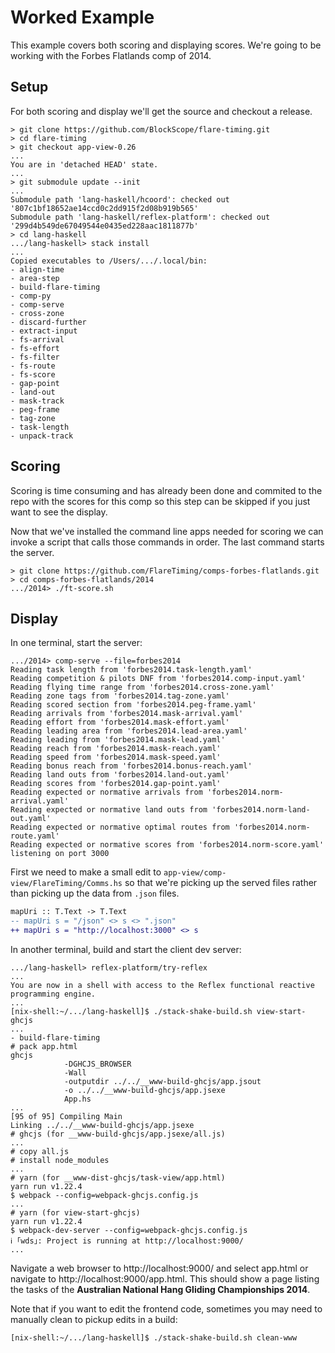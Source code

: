 # Worked Example

This example covers both scoring and displaying scores.  We're going to be
working with the Forbes Flatlands comp of 2014.

## Setup

For both scoring and display we'll get the source and checkout a release.

```
> git clone https://github.com/BlockScope/flare-timing.git
> cd flare-timing
> git checkout app-view-0.26
...
You are in 'detached HEAD' state.
...
> git submodule update --init
...
Submodule path 'lang-haskell/hcoord': checked out '807c1bf18652ae14ccd0c2dd915f2d08b919b565'
Submodule path 'lang-haskell/reflex-platform': checked out '299d4b549de67049544e0435ed228aac1811877b'
> cd lang-haskell
.../lang-haskell> stack install
...
Copied executables to /Users/.../.local/bin:
- align-time
- area-step
- build-flare-timing
- comp-py
- comp-serve
- cross-zone
- discard-further
- extract-input
- fs-arrival
- fs-effort
- fs-filter
- fs-route
- fs-score
- gap-point
- land-out
- mask-track
- peg-frame
- tag-zone
- task-length
- unpack-track
```

## Scoring

Scoring is time consuming and has already been done and commited to the repo
with the scores for this comp so this step can be skipped if you just want to
see the display.

Now that we've installed the command line apps needed for scoring we can invoke
a script that calls those commands in order. The last command starts the
server.

```
> git clone https://github.com/FlareTiming/comps-forbes-flatlands.git
> cd comps-forbes-flatlands/2014
.../2014> ./ft-score.sh
```

## Display

In one terminal, start the server:

```
.../2014> comp-serve --file=forbes2014
Reading task length from 'forbes2014.task-length.yaml'
Reading competition & pilots DNF from 'forbes2014.comp-input.yaml'
Reading flying time range from 'forbes2014.cross-zone.yaml'
Reading zone tags from 'forbes2014.tag-zone.yaml'
Reading scored section from 'forbes2014.peg-frame.yaml'
Reading arrivals from 'forbes2014.mask-arrival.yaml'
Reading effort from 'forbes2014.mask-effort.yaml'
Reading leading area from 'forbes2014.lead-area.yaml'
Reading leading from 'forbes2014.mask-lead.yaml'
Reading reach from 'forbes2014.mask-reach.yaml'
Reading speed from 'forbes2014.mask-speed.yaml'
Reading bonus reach from 'forbes2014.bonus-reach.yaml'
Reading land outs from 'forbes2014.land-out.yaml'
Reading scores from 'forbes2014.gap-point.yaml'
Reading expected or normative arrivals from 'forbes2014.norm-arrival.yaml'
Reading expected or normative land outs from 'forbes2014.norm-land-out.yaml'
Reading expected or normative optimal routes from 'forbes2014.norm-route.yaml'
Reading expected or normative scores from 'forbes2014.norm-score.yaml'
listening on port 3000
```

First we need to make a small edit to `app-view/comp-view/FlareTiming/Comms.hs`
so that we're picking up the served files rather than picking up the data from
`.json` files.

```diff
mapUri :: T.Text -> T.Text
-- mapUri s = "/json" <> s <> ".json"
++ mapUri s = "http://localhost:3000" <> s
```

In another terminal, build and start the client dev server:

```
.../lang-haskell> reflex-platform/try-reflex
...
You are now in a shell with access to the Reflex functional reactive programming engine.
...
[nix-shell:~/.../lang-haskell]$ ./stack-shake-build.sh view-start-ghcjs
...
- build-flare-timing
# pack app.html
ghcjs
            -DGHCJS_BROWSER
            -Wall
            -outputdir ../../__www-build-ghcjs/app.jsout
            -o ../../__www-build-ghcjs/app.jsexe
            App.hs
...
[95 of 95] Compiling Main
Linking ../../__www-build-ghcjs/app.jsexe
# ghcjs (for __www-build-ghcjs/app.jsexe/all.js)
...
# copy all.js
# install node_modules
...
# yarn (for __www-dist-ghcjs/task-view/app.html)
yarn run v1.22.4
$ webpack --config=webpack-ghcjs.config.js
...
# yarn (for view-start-ghcjs)
yarn run v1.22.4
$ webpack-dev-server --config=webpack-ghcjs.config.js
ℹ ｢wds｣: Project is running at http://localhost:9000/
...
```

Navigate a web browser to http://localhost:9000/ and select app.html or
navigate to http://localhost:9000/app.html. This should show a page listing the
tasks of the **Australian National Hang Gliding Championships 2014**.

Note that if you want to edit the frontend code, sometimes you may need to
manually clean to pickup edits in a build:

```
[nix-shell:~/.../lang-haskell]$ ./stack-shake-build.sh clean-www
```
